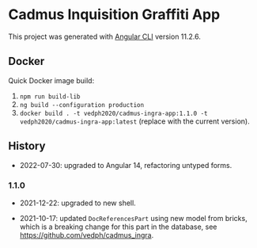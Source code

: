 # Cadmus Inquisition Graffiti App

This project was generated with [Angular CLI](https://github.com/angular/angular-cli) version 11.2.6.

## Docker

Quick Docker image build:

1. `npm run build-lib`
2. `ng build --configuration production`
3. `docker build . -t vedph2020/cadmus-ingra-app:1.1.0 -t vedph2020/cadmus-ingra-app:latest` (replace with the current version).

## History

- 2022-07-30: upgraded to Angular 14, refactoring untyped forms.

### 1.1.0

- 2021-12-22: upgraded to new shell.

- 2021-10-17: updated `DocReferencesPart` using new model from bricks, which is a breaking change for this part in the database, see <https://github.com/vedph/cadmus_ingra>.
